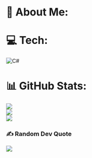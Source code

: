 # 💫 About Me:



# 💻 Tech:
![C#](https://img.shields.io/badge/c%23-%23239120.svg?style=for-the-badge&logo=csharp&logoColor=white) 
# 📊 GitHub Stats:
![](https://github-readme-stats.vercel.app/api?username=ezuar&theme=dark&hide_border=false&include_all_commits=true&count_private=false)<br/>
![](https://github-readme-streak-stats.herokuapp.com/?user=ezuar&theme=dark&hide_border=false)<br/>
![](https://github-readme-stats.vercel.app/api/top-langs/?username=ezuar&theme=dark&hide_border=false&include_all_commits=true&count_private=false&layout=compact)


### ✍️ Random Dev Quote
![](https://quotes-github-readme.vercel.app/api?type=vetical&theme=radical)

